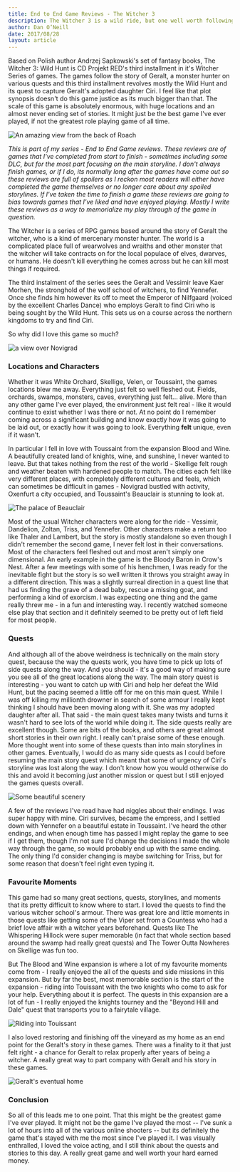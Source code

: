 ```yaml
---
title: End to End Game Reviews - The Witcher 3
description: The Witcher 3 is a wild ride, but one well worth following to its natural conclusion. Many Spoilers ahead.
author: Dan O’Neill
date: 2017/08/28
layout: article
---
```


Based on Polish author Andrzej Sapkowski's set of fantasy books, The Witcher 3: Wild Hunt is CD Projekt RED's third installment in it's Witcher Series of games. The games follow the story of Geralt, a monster hunter on various quests and this third installment revolves mostly the Wild Hunt and its quest to capture Geralt's adopted daughter Ciri. I feel like that plot synopsis doesn't do this game justice as its much bigger than that. The scale of this game is absolutely enormous, with huge locations and an almost never ending set of stories. It might just be the best game I've ever played, if not the greatest role playing game of all time.

![An amazing view from the back of  Roach](/images/The_Witcher_3_Wild_Hunt_Blood_and_Wine_Toussaint_is_full_of_places_just_waiting_to_be_discovered_RGB_EN.png)

*This is part of my series - End to End Game reviews. These reviews are of games that I've completed from start to finish - sometimes including some DLC, but for the most part focusing on the main storyline. I don't always finish games, or if I do, its normally long after the games have come out so these reviews are full of spoilers as I reckon most readers will either have completed the game themselves or no longer care about any spoiled storylines. If I've taken the time to finish a game these reviews are going to bias towards games that I've liked and have enjoyed playing. Mostly I write these reviews as a way to memorialize my play through of the game in question.*

The Witcher is a series of RPG games based around the story of Geralt the witcher, who is a kind of mercenary monster hunter. The world is a complicated place full of wearwolves and wraiths and other monster that the witcher will take contracts on for the local populace of elves, dwarves, or humans. He doesn't kill everything he comes across but he can kill most things if required.

<!-- ad -->

The third instalment of the series sees the Geralt and Vessimir leave Kaer Morhen, the stronghold of the wolf school of witchers, to find Yennefer. Once she finds him however its off to meet the Emperor of Nilfgaard (voiced by the excellent Charles Dance) who employs Geralt to find Ciri who is being sought by the Wild Hunt. This sets us on a course across the northern kingdoms to try and find Ciri. 

So why did I love this game so much?

![a view over Novigrad](/images/58175_the_witcher_3_witcher_3_scenery.jpg)

### Locations and Characters
Whether it was White Orchard, Skellige, Velen, or Toussaint, the games locations blew me away. Everything just felt so well fleshed out. Fields, orchards, swamps, monsters, caves, everything just felt... alive. More than any other game I've ever played, the environment just felt real - like it would continue to exist whether I was there or not. At no point do I remember coming across a significant building and know exactly how it was going to be laid out, or exactly how it was going to look. Everything **felt** unique, even if it wasn't.

In particular I fell in love with Toussaint from the expansion Blood and Wine. A beautifully created land of knights, wine, and sunshine, I never wanted to leave. But that takes nothing from the rest of the world - Skellige felt rough and weather beaten with hardened people to match. The cities each felt like very different places, with completely different cultures and feels, which can sometimes be difficult in games - Novigrad bustled with activity, Oxenfurt a city occupied, and Toussaint's Beauclair is stunning to look at.

![The palace of Beauclair](/images/TW3BAW_The_palace_of_Beauclair_EN.png)

Most of the usual Witcher characters were along for the ride - Vessimir, Dandelion, Zoltan, Triss, and Yennefer. Other characters make a return too like Thaler and Lambert, but the story is mostly standalone so even though I didn't remember the second game, I  never felt lost in their conversations. Most of the characters feel fleshed out and most aren't simply one dimensional. An early example in the game is the Bloody Baron in Crow's Nest. After a few meetings with some of his henchmen, I was ready for the inevitable fight but the story is so well written it throws you straight away in a different direction. This was a slightly surreal direction in a quest line that had us finding the grave of a dead baby, rescue a missing goat, and performing a kind of exorcism. I was expecting one thing and the game really threw me - in a fun and interesting way. I recently watched someone else play that section and it definitely seemed to be pretty out of left field for most people.

### Quests
And although all of the above weirdness is technically on the main story quest, because the way the quests work, you have time to pick up lots of side quests along the way. And you should - it's a good way of making sure you see all of the great locations along the way. The main story quest is interesting - you want to catch up with Ciri and help her defeat the Wild Hunt, but the pacing seemed a little off for me on this main quest. While I was off killing my millionth drowner in search of some armour I really kept thinking I should have been moving along with it. She was my adopted daughter after all. That said - the main quest takes many twists and turns it wasn't hard to see lots of the world while doing it. The side quests really are excellent though. Some are bits of the books, and others are great almost short stories in their own right. I really can't praise some of these enough. More thought went into some of these quests than into main storylines in other games. Eventually, I would do as many side quests as I could before resuming the main story quest which meant that some of urgency of Ciri's storyline was lost along the way. I don't know how you would otherwise do this and avoid it becoming *just* another mission or quest but I still enjoyed the games quests overall.

![Some beautiful scenery](/images/The_Witcher_3_Wild_Hunt_beautiful_day_for_a_walk_in_a_monster_infested_garden_RGB.png)

A few of the reviews I've read have had niggles about their endings. I was super happy with mine. Ciri survives, became the empress, and I settled down with Yennefer on a beautiful estate in Toussaint. I've heard the other endings, and when enough time has passed I might replay the game to see if I get them, though I'm not sure I'd change the decisions I made the whole way through the game, so would probably end up with the same ending. The only thing I'd consider changing is maybe switching for Triss, but for some reason that doesn't feel right even typing it.

### Favourite Moments
This game had so many great sections, quests, storylines, and moments that its pretty difficult to know where to start. I loved the quests to find the various witcher school's armour. There was great lore and little moments in those quests like getting some of the Viper set from a Countess who had a brief love affair with a witcher years beforehand. Quests like The Whispering Hillock were super memorable (in fact that whole section based around the swamp had really great quests) and The Tower Outta Nowheres on Skellige was fun too.

But The Blood and Wine expansion is where a lot of my favourite moments come from - I really enjoyed the all of the quests and side missions in this expansion. But by far the best, most memorable section is the start of the expansion - riding into Touissant with the two knights who come to ask for your help. Everything about it is perfect. The quests in this expansion are a lot of fun - I really enjoyed the knights tourney and the "Beyond Hill and Dale" quest that transports you to a fairytale village.

![Riding into Touissant](/images/The_Witcher_3_Wild_Hunt_Blood_and_Wine_Toussaint_is_a_beautiful_place_RGB_EN.png)

I also loved restoring and finishing off the vineyard as my home as an end point for the Geralt's story in these games. There was a finality to it that just felt right - a chance for Geralt to relax properly after years of being a witcher. A really great way to part company with Geralt and his story in these games. 

![Geralt's eventual home](/images/The_Witcher_3_Wild_Hunt_Blood_and_Wine_Toussaint_is_famous_for_its_wine_and_vineyards_RGB.png)

### Conclusion
So all of this leads me to one point. That this might be the greatest game I've ever played. It might not be the game I've played the most -- I've sunk a lot of hours into all of the various online shooters -- but its definitely the game that's stayed with me the most since I've played it. I was visually enthralled, I loved the voice acting, and I still think about the quests and stories to this day. A really great game and well worth your hard earned money.
